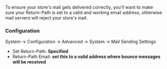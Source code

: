 To ensure your store's mail gets delivered correctly, you'll want to make sure
your Return-Path is set to a valid and working email address, otherwise mail
servers will reject your store's mail.

### Configuration

System -> Configuration -> Advanced -> System -> Mail Sending Settings

 * Set Return-Path:   **Specified**
 * Return-Path Email: **set this to a valid address where bounce messages will be received**
